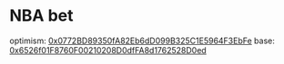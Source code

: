 # NBA bet

optimism: [0x0772BD89350fA82Eb6dD099B325C1E5964F3EbFe](https://optimism-sepolia.blockscout.com/address/0x0772BD89350fA82Eb6dD099B325C1E5964F3EbFe?tab=contract)
base: [0x6526f01F8760F00210208D0dfFA8d1762528D0ed](https://base-sepolia.blockscout.com/address/0x6526f01F8760F00210208D0dfFA8d1762528D0ed#code)
